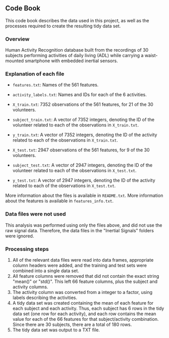 ## Code Book

This code book describes the data used in this project, as well as the processes required to create the resulting tidy data set.

### Overview

Human Activity Recognition database built from the recordings of 30 subjects performing activities of daily living (ADL) while carrying a waist-mounted smartphone with embedded inertial sensors.

### Explanation of each file

* `features.txt`: Names of the 561 features.
* `activity_labels.txt`: Names and IDs for each of the 6 activities.

* `X_train.txt`: 7352 observations of the 561 features, for 21 of the 30 volunteers.
* `subject_train.txt`: A vector of 7352 integers, denoting the ID of the volunteer related to each of the observations in `X_train.txt`.
* `y_train.txt`: A vector of 7352 integers, denoting the ID of the activity related to each of the observations in `X_train.txt`.

* `X_test.txt`: 2947 observations of the 561 features, for 9 of the 30 volunteers.
* `subject_test.txt`: A vector of 2947 integers, denoting the ID of the volunteer related to each of the observations in `X_test.txt`.
* `y_test.txt`: A vector of 2947 integers, denoting the ID of the activity related to each of the observations in `X_test.txt`.

More information about the files is available in `README.txt`. More information about the features is available in `features_info.txt`.

### Data files were not used

This analysis was performed using only the files above, and did not use the raw signal data. Therefore, the data files in the "Inertial Signals" folders were ignored.

### Processing steps

1. All of the relevant data files were read into data frames, appropriate column headers were added, and the training and test sets were combined into a single data set.
2. All feature columns were removed that did not contain the exact string "mean()" or "std()". This left 66 feature columns, plus the subject and activity columns.
3. The activity column was converted from a integer to a factor, using labels describing the activities.
4. A tidy data set was created containing the mean of each feature for each subject and each activity. Thus, each subject has 6 rows in the tidy data set (one row for each activity), and each row contains the mean value for each of the 66 features for that subject/activity combination. Since there are 30 subjects, there are a total of 180 rows.
5. The tidy data set was output to a TXT file.
